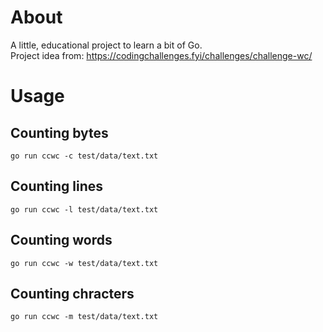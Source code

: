 # About

A little, educational project to learn a bit of Go.     
Project idea from: https://codingchallenges.fyi/challenges/challenge-wc/

# Usage

## Counting bytes

```shell
go run ccwc -c test/data/text.txt
```

## Counting lines

```shell
go run ccwc -l test/data/text.txt
```

## Counting words

```shell
go run ccwc -w test/data/text.txt
```

## Counting chracters

```shell
go run ccwc -m test/data/text.txt 
```